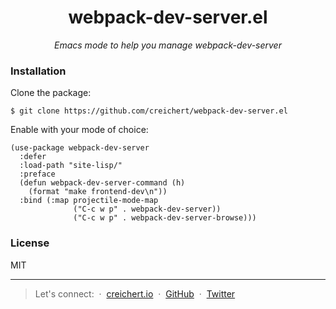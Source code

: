<div align="center">
  <h1>webpack-dev-server.el</h1>
  <i>Emacs mode to help you manage webpack-dev-server</i>
</div>

### Installation

Clone the package:

```
$ git clone https://github.com/creichert/webpack-dev-server.el 
```

Enable with your mode of choice:

```elisp
(use-package webpack-dev-server
  :defer
  :load-path "site-lisp/"
  :preface
  (defun webpack-dev-server-command (h)
    (format "make frontend-dev\n"))
  :bind (:map projectile-mode-map
              ("C-c w p" . webpack-dev-server))
              ("C-c w p" . webpack-dev-server-browse)))
```


### License

MIT

---

> Let's connect:  &nbsp;&middot;&nbsp;
> [creichert.io](https://creichert.io) &nbsp;&middot;&nbsp;
> [GitHub](https://github.com/creichert.io) &nbsp;&middot;&nbsp;
> [Twitter](https://twitter.com/creichert07)
